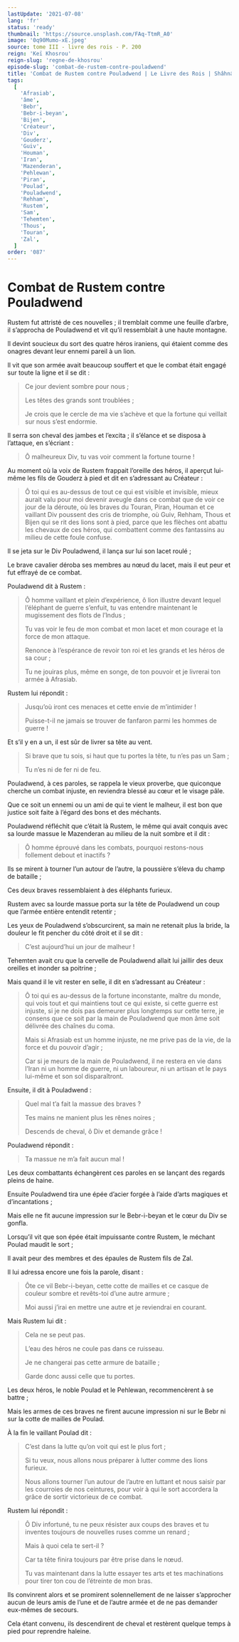 ```yaml
---
lastUpdate: '2021-07-08'
lang: 'fr'
status: 'ready'
thumbnail: 'https://source.unsplash.com/FAq-TtmR_A0'
image: '0q90Mumo-xE.jpeg'
source: tome III - livre des rois - P. 200
reign: 'Keï Khosrou'
reign-slug: 'regne-de-khosrou'
episode-slug: 'combat-de-rustem-contre-pouladwend'
title: 'Combat de Rustem contre Pouladwend | Le Livre des Rois | Shâhnâmeh'
tags:
  [
    'Afrasiab',
    'âme',
    'Bebr',
    'Bebr-i-beyan',
    'Bijen',
    'Créateur',
    'Div',
    'Gouderz',
    'Guiv',
    'Houman',
    'Iran',
    'Mazenderan',
    'Pehlewan',
    'Piran',
    'Poulad',
    'Pouladwend',
    'Rehham',
    'Rustem',
    'Sam',
    'Tehemten',
    'Thous',
    'Touran',
    'Zal',
  ]
order: '087'
---
```


<!-- LTeX: language=fr -->

# Combat de Rustem contre Pouladwend

Rustem fut attristé de ces nouvelles ; il tremblait comme une feuille d’arbre, il s’approcha de Pouladwend et vit qu’il ressemblait à une haute montagne.

Il devint soucieux du sort des quatre héros iraniens, qui étaient comme des onagres devant leur ennemi pareil à un lion.

Il vit que son armée avait beaucoup souffert et que le combat était engagé sur toute la ligne et il se dit :

> Ce jour devient sombre pour nous ;
>
> Les têtes des grands sont troublées ;
>
> Je crois que le cercle de ma vie s’achève et que la fortune qui veillait sur nous s’est endormie.

Il serra son cheval des jambes et l’excita ; il s’élance et se disposa à l’attaque, en s’écriant :

> Ô malheureux Div, tu vas voir comment la fortune tourne !

Au moment où la voix de Rustem frappait l’oreille des héros, il aperçut lui-même les fils de Gouderz à pied et dit en s’adressant au Créateur :

> Ô toi qui es au-dessus de tout ce qui est visible et invisible, mieux aurait valu pour moi devenir aveugle dans ce combat que de voir ce jour de la déroute, où les braves du Touran, Piran, Houman et ce vaillant Div poussent des cris de triomphe, où Guiv, Rehham, Thous et Bijen qui se rit des lions sont à pied, parce que les flèches ont abattu les chevaux de ces héros, qui combattent comme des fantassins au milieu de cette foule confuse.

Il se jeta sur le Div Pouladwend, il lança sur lui son lacet roulé ;

Le brave cavalier déroba ses membres au nœud du lacet, mais il eut peur et fut effrayé de ce combat.

Pouladwend dit à Rustem :

> Ô homme vaillant et plein d’expérience, ô lion illustre devant lequel l’éléphant de guerre s’enfuit, tu vas entendre maintenant le mugissement des flots de l’lndus ;
>
> Tu vas voir le feu de mon combat et mon lacet et mon courage et la force de mon attaque.
>
> Renonce à l’espérance de revoir ton roi et les grands et les héros de sa cour ;
>
> Tu ne jouiras plus, même en songe, de ton pouvoir et je livrerai ton armée à Afrasiab.

Rustem lui répondit :

> Jusqu’où iront ces menaces et cette envie de m’intimider !
>
> Puisse-t-il ne jamais se trouver de fanfaron parmi les hommes de guerre !

Et s’il y en a un, il est sûr de livrer sa tête au vent.
>
> Si brave que tu sois, si haut que tu portes la tête, tu n’es pas un Sam ;
>
> Tu n’es ni de fer ni de feu.

Pouladwend, à ces paroles, se rappela le vieux proverbe, que quiconque cherche un combat injuste, en reviendra blessé au cœur et le visage pâle.

Que ce soit un ennemi ou un ami de qui te vient le malheur, il est bon que justice soit faite à l’égard des bons et des méchants.

Pouladwend réfléchit que c’était là Rustem, le même qui avait conquis avec sa lourde massue le Mazenderan au milieu de la nuit sombre et il dit :

> Ô homme éprouvé dans les combats, pourquoi restons-nous follement debout et inactifs ?

Ils se mirent à tourner l’un autour de l’autre, la poussière s’éleva du champ de bataille ;

Ces deux braves ressemblaient à des éléphants furieux.

Rustem avec sa lourde massue porta sur la tête de Pouladwend un coup que l’armée entière entendit retentir ;

Les yeux de Pouladwend s’obscurcirent, sa main ne retenait plus la bride, la douleur le fit pencher du côté droit et il se dit :

> C’est aujourd’hui un jour de malheur !

Tehemten avait cru que la cervelle de Pouladwend allait lui jaillir des deux oreilles et inonder sa poitrine ;

Mais quand il le vit rester en selle, il dit en s’adressant au Créateur :

> Ô toi qui es au-dessus de la fortune inconstante, maître du monde, qui vois tout et qui maintiens tout ce qui existe, si cette guerre est injuste, si je ne dois pas demeurer plus longtemps sur cette terre, je consens que ce soit par la main de Pouladwend que mon âme soit délivrée des chaînes du coma.
>
> Mais si Afrasiab est un homme injuste, ne me prive pas de la vie, de la force et du pouvoir d’agir ;
>
> Car si je meurs de la main de Pouladwend, il ne restera en vie dans l’Iran ni un homme de guerre, ni un laboureur, ni un artisan et le pays lui-même et son sol disparaîtront.

Ensuite, il dit à Pouladwend :

> Quel mal t’a fait la massue des braves ?
>
> Tes mains ne manient plus les rênes noires ;
>
> Descends de cheval, ô Div et demande grâce !

Pouladwend répondit :

> Ta massue ne m’a fait aucun mal !

Les deux combattants échangèrent ces paroles en se lançant des regards pleins de haine.

Ensuite Pouladwend tira une épée d’acier forgée à l’aide d’arts magiques et d’incantations ;

Mais elle ne fit aucune impression sur le Bebr-i-beyan et le cœur du Div se gonfla.

Lorsqu’il vit que son épée était impuissante contre Rustem, le méchant Poulad maudit le sort ;

Il avait peur des membres et des épaules de Rustem fils de Zal.

Il lui adressa encore une fois la parole, disant :

> Ôte ce vil Bebr-i-beyan, cette cotte de mailles et ce casque de couleur sombre et revêts-toi d’une autre armure ;
>
> Moi aussi j’irai en mettre une autre et je reviendrai en courant.

Mais Rustem lui dit :

> Cela ne se peut pas.
>
> L’eau des héros ne coule pas dans ce ruisseau.
>
> Je ne changerai pas cette armure de bataille ;
>
> Garde donc aussi celle que tu portes.

Les deux héros, le noble Poulad et le Pehlewan, recommencèrent à se battre ;

Mais les armes de ces braves ne firent aucune impression ni sur le Bebr ni sur la cotte de mailles de Poulad.

À la fin le vaillant Poulad dit :

> C’est dans la lutte qu’on voit qui est le plus fort ;
>
> Si tu veux, nous allons nous préparer à lutter comme des lions furieux.
>
> Nous allons tourner l’un autour de l’autre en luttant et nous saisir par les courroies de nos ceintures, pour voir à qui le sort accordera la grâce de sortir victorieux de ce combat.

Rustem lui répondit :

> Ô Div infortuné, tu ne peux résister aux coups des braves et tu inventes toujours de nouvelles ruses comme un renard ;
>
> Mais à quoi cela te sert-il ?
>
> Car ta tête finira toujours par être prise dans le nœud.
>
> Tu vas maintenant dans la lutte essayer tes arts et tes machinations pour tirer ton cou de l’étreinte de mon bras.

Ils convinrent alors et se promirent solennellement de ne laisser s’approcher aucun de leurs amis de l’une et de l’autre armée et de ne pas demander eux-mêmes de secours.

Cela étant convenu, ils descendirent de cheval et restèrent quelque temps à pied pour reprendre haleine.
